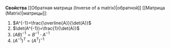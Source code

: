 **Свойства** [[Обратная матрица (Inverse of a matrix)|обратной]] [[Матрица (Matrix)|матрицы]]:
1. $A^{-1}=\frac{\overline{A}}{\det(A)}$
2. $\det(A^{-1})=\frac{1}{\det(A)}$
3. $(AB)^{-1}=B^{-1} \cdot A^{-1}$
4. $(A^{-1})^T=(A^T)^{-1}$